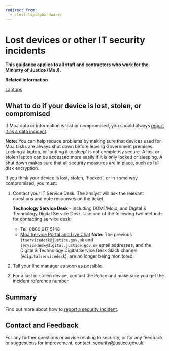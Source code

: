 ```yaml
---
redirect_from:
  - /lost-laptophardware/
---
```

# Lost devices or other IT security incidents

**This guidance applies to all staff and contractors who work for the Ministry of Justice \(MoJ\).**

**Related information**  


[Laptops](laptops.md)

## What to do if your device is lost, stolen, or compromised

If MoJ data or information is lost or compromised, you should always [report it as a data incident](reporting-an-incident.md).

**Note:** You can help reduce problems by making sure that devices used for MoJ tasks are always shut down before leaving Government premises. Locking a laptop, or 'putting it to sleep' is not completely secure. A lost or stolen laptop can be accessed more easily if it is only locked or sleeping. A shut down makes sure that all security measures are in place, such as full disk encryption.

If you think your device is lost, stolen, 'hacked', or in some way compromised, you must:

1.  Contact your IT Service Desk. The analyst will ask the relevant questions and note responses on the ticket.

    **Technology Service Desk** - including DOM1/Mojo, and Digital &amp; Technology Digital Service Desk. Use one of the following two methods for contacting service desk:

    -   Tel: 0800 917 5148
    -   [MoJ Service Portal and Live Chat](https://mojprod.service-now.com/moj_sp)
    **Note:** The previous `itservicedesk@justice.gov.uk` and `servicedesk@digital.justice.gov.uk` email addresses, and the Digital &amp; Technology Digital Service Desk Slack channel \(`#digitalservicedesk`\), are no longer being monitored.

2.  Tell your line manager as soon as possible.
3.  For a lost or stolen device, contact the Police and make sure you get the incident reference number.

## Summary

Find out more about how to [report a security incident](reporting-an-incident.md).

## Contact and Feedback

For any further questions or advice relating to security, or for any feedback or suggestions for improvement, contact: [security@justice.gov.uk](mailto:security@justice.gov.uk).

